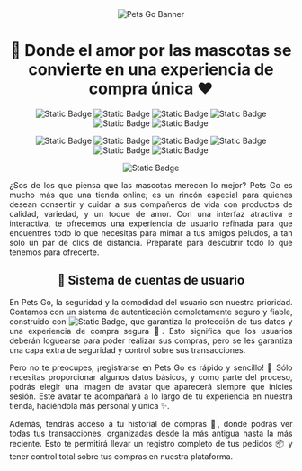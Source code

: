<div align="center">

<img src="https://i.imgur.com/otRVWLE.png" alt="Pets Go Banner"> 
  
</div>

<h1 align="center">🐾 Donde el amor por las mascotas se convierte en una experiencia de compra única ❤️</h1>

<div align="center">
  
![Static Badge](https://img.shields.io/badge/React-%23bf75ff)
![Static Badge](https://img.shields.io/badge/React%20Router-%23f8f8ff)
![Static Badge](https://img.shields.io/badge/Chakra%20UI-%23373434)
![Static Badge](https://img.shields.io/badge/Splide-%23b45eff)
![Static Badge](https://img.shields.io/badge/Firebase-%23fff5ee)
![Static Badge](https://img.shields.io/badge/Firestore%20Database-%231a1a1a)

![Static Badge](https://img.shields.io/badge/useState-%231a1a1a)
![Static Badge](https://img.shields.io/badge/useEffect-%23fff5ee)
![Static Badge](https://img.shields.io/badge/useContext-%23b45eff)
![Static Badge](https://img.shields.io/badge/MobileFirst-%23373434)
![Static Badge](https://img.shields.io/badge/Accesibility-%23f8f8ff)
![Static Badge](https://img.shields.io/badge/E-commerce-%23bf75ff)










![Static Badge](https://img.shields.io/badge/STATUS-FINISHED-green)

</div>

<p align="justify">¿Sos de los que piensa que las mascotas merecen lo mejor? Pets Go es mucho más que una tienda online; es un rincón especial para quienes desean consentir y cuidar a sus compañeros de vida con productos de calidad, variedad, y un toque de amor. Con una interfaz atractiva e interactiva, te ofrecemos una experiencia de usuario refinada para que encuentres todo lo que necesitas para mimar a tus amigos peludos, a tan solo un par de clics de distancia. Preparate para descubrir todo lo que tenemos para ofrecerte.</p>

<h2 align="center">🔐 Sistema de cuentas de usuario</h2>

<p align="justify">En Pets Go, la seguridad y la comodidad del usuario son nuestra prioridad. Contamos con un sistema de autenticación completamente seguro y fiable, construido con <img alt="Static Badge" src="https://img.shields.io/badge/Firebase%20Authentication-%23ffac42">, que garantiza la protección de tus datos y una experiencia de compra segura 🛒. Esto significa que los usuarios deberán loguearse para poder realizar sus compras, pero se les garantiza una capa extra de seguridad y control sobre sus transacciones.</p>
<p align="justify"> 
Pero no te preocupes, ¡registrarse en Pets Go es rápido y sencillo! 🚀 Sólo necesitas proporcionar algunos datos básicos, y como parte del proceso, podrás elegir una imagen de avatar que aparecerá siempre que inicies sesión. Este avatar te acompañará a lo largo de tu experiencia en nuestra tienda, haciéndola más personal y única ✨.
</p>
<p align="justify">
Además, tendrás acceso a tu historial de compras 📜, donde podrás ver todas tus transacciones, organizadas desde la más antigua hasta la más reciente. Esto te permitirá llevar un registro completo de tus pedidos 📦 y tener control total sobre tus compras en nuestra plataforma.</p>

